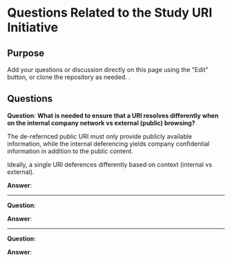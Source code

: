# Questions Related to the Study URI Initiative

## Purpose
Add your questions or discussion directly on this page using the "Edit" button, 
or clone the repository as needed. 
.

## Questions

**Question**: **What is needed to ensure that a URI resolves differently when on the internal company network
vs external (public) browsing?**

The de-refernced public URI must only provide publicly available information,
while the internal deferencing yields company confidential information in addition to the public content.

Ideally, a single URI deferences differently based on context (internal vs external).


**Answer**:

---

**Question**:

**Answer**:

---

**Question**:

**Answer**:




